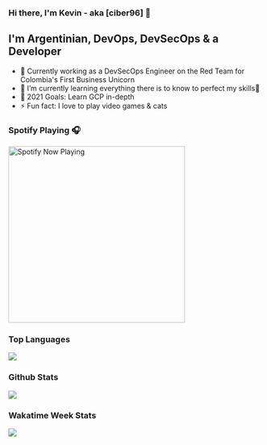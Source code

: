 ### Hi there, I'm Kevin - aka [ciber96] 👋
## I'm Argentinian, DevOps, DevSecOps & a Developer

- 🔭 Currently working as a DevSecOps Engineer on the Red Team for Colombia's First Business Unicorn
- 🌱 I’m currently learning everything there is to know to perfect my skills🤣
- 🥅 2021 Goals: Learn GCP in-depth
- ⚡ Fun fact: I love to play video games & cats
<!--
**ciber96/ciber96** is a ✨ _special_ ✨ repository because its `README.md` (this file) appears on your GitHub profile.

Here are some ideas to get you started:

- 🔭 I’m currently working on ...
- 🌱 I’m currently learning ...
- 👯 I’m looking to collaborate on ...
- 🤔 I’m looking for help with ...
- 💬 Ask me about ...
- 📫 How to reach me: ...
- 😄 Pronouns: ...
- ⚡ Fun fact: ...
-->
<h3>Spotify Playing 🎧</h3>
<a href="https://open.spotify.com/user/keevgross">
  <img align="center" src="https://spotify-readme-steel.vercel.app/api/spotify-playing" alt="Spotify Now Playing" width="350"/>
</a>
<h3>Top Languages</h3>
<a href="https://github.com/0xCiBeR/github-readme-stats">
  <img align="center" src="https://github-readme-stats-nine-orpin-64.vercel.app/api/top-langs/?username=0xCiBeR&theme=radical&hide_border=true" />
</a>
<h3>Github Stats</h3>
<a href="https://github.com/0xCiBeR/github-readme-stats">
  <img align="center" src="https://github-readme-stats-nine-orpin-64.vercel.app/api?username=0xCiBeR&show_icons=true&hide_border=true&theme=radical" />
</a>
<h3>Wakatime Week Stats</h3>
<a href="https://github.com/0xCiBeR">
  <img align="center" src="https://github-readme-stats-nine-orpin-64.vercel.app/api/wakatime?username=ciber96&hide_border=true&theme=radical" />
</a>
